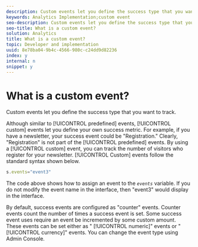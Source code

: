 ```yaml
---
description: Custom events let you define the success type that you want to track.
keywords: Analytics Implementation;custom event
seo-description: Custom events let you define the success type that you want to track.
seo-title: What is a custom event?
solution: Analytics
title: What is a custom event?
topic: Developer and implementation
uuid: 8e78ba04-9b4c-4566-980c-c24dd9d82236
index: y
internal: n
snippet: y
---
```


# What is a custom event?

Custom events let you define the success type that you want to track.

Although similar to [!UICONTROL predefined] events, [!UICONTROL custom] events let you define your own success metric. For example, if you have a newsletter, your success event could be "Registration." Clearly, "Registration" is not part of the [!UICONTROL predefined] events. By using a [!UICONTROL custom] event, you can track the number of visitors who register for your newsletter. [!UICONTROL Custom] events follow the standard syntax shown below.

```js
s.events="event3"
```

The code above shows how to assign an event to the *`events`* variable. If you do not modify the event name in the interface, then "event3" would display in the interface.

By default, success events are configured as "counter" events. Counter events count the number of times a success event is set. Some success event uses require an event be incremented by some custom amount. These events can be set either as " [!UICONTROL numeric]" events or " [!UICONTROL currency]" events. You can change the event type using Admin Console. 
